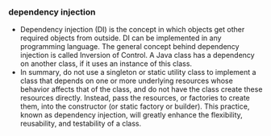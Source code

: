 ### dependency injection
* Dependency injection (DI) is the concept in which objects get 
  other required objects from outside. DI can be implemented in
  any programming language. The general concept behind dependency
  injection is called Inversion of Control. A Java class has a 
  dependency on another class, if it uses an instance of this 
  class.
* In summary, do not use a singleton or static utility class to implement a class
  that depends on one or more underlying resources whose behavior affects that of
  the class, and do not have the class create these resources directly. Instead, pass
  the resources, or factories to create them, into the constructor (or static factory or
  builder). This practice, known as dependency injection, will greatly enhance the
  flexibility, reusability, and testability of a class.  
  